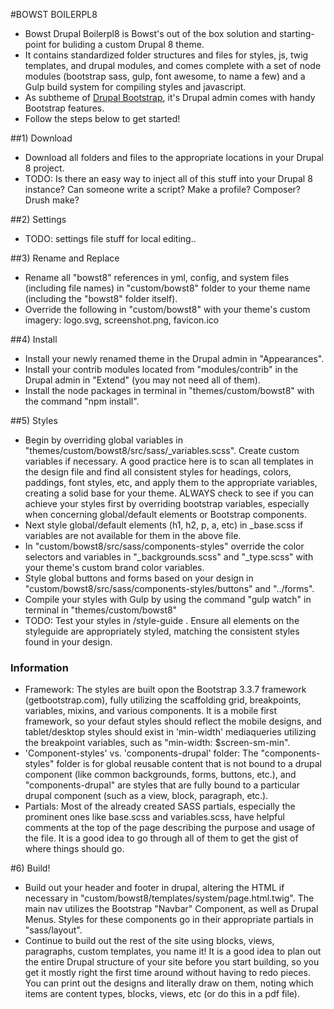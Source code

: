 #BOWST BOILERPL8

- Bowst Drupal Boilerpl8 is Bowst's out of the box solution and starting-point for buliding a custom Drupal 8 theme. 
- It contains standardized folder structures and files for styles, js, twig templates, and drupal modules, and comes complete with a set of node modules (bootstrap sass, gulp, font awesome, to name a few) and a Gulp build system for compiling styles and javascript.  
- As subtheme of [Drupal Bootstrap](https://www.drupal.org/project/bootstrap), it's Drupal admin comes with handy Bootstrap features.
- Follow the steps below to get started!


##1) Download

- Download all folders and files to the appropriate locations in your Drupal 8 project. 
- TODO: Is there an easy way to inject all of this stuff into your Drupal 8 instance?  Can someone write a script?  Make a profile?  Composer?  Drush make?

##2) Settings

- TODO: settings file stuff for local editing..

##3) Rename and Replace

- Rename all "bowst8" references in yml, config, and system files (including file names) in "custom/bowst8" folder to your theme name (including the "bowst8" folder itself).
- Override the following in "custom/bowst8" with your theme's custom imagery: logo.svg, screenshot.png, favicon.ico

##4) Install
- Install your newly renamed theme in the Drupal admin in "Appearances".
- Install your contrib modules located from "modules/contrib" in the Drupal admin in "Extend" (you may not need all of them).
- Install the node packages in terminal in "themes/custom/bowst8" with the command "npm install".

##5) Styles

- Begin by overriding global variables in "themes/custom/bowst8/src/sass/_variables.scss".  Create custom variables if necessary.  A good practice here is to scan all templates in the design file and find all consistent styles for headings, colors, paddings, font styles, etc, and apply them to the appropriate variables, creating a solid base for your theme.  ALWAYS check to see if you can achieve your styles first by overriding bootstrap variables, especially when concerning global/default elements or Bootstrap components.
- Next style global/default elements (h1, h2, p, a, etc) in _base.scss if variables are not available for them in the above file.
- In "custom/bowst8/src/sass/components-styles" override the color selectors and variables in "_backgrounds.scss" and "_type.scss" with your theme's custom brand color variables.
- Style global buttons and forms based on your design in "custom/bowst8/src/sass/components-styles/buttons" and "../forms".
- Compile your styles with Gulp by using the command "gulp watch" in terminal in "themes/custom/bowst8"
- TODO: Test your styles in /style-guide .  Ensure all elements on the styleguide are appropriately styled, matching the consistent styles found in your design.


### Information

- Framework: The styles are built opon the Bootstrap 3.3.7 framework (getbootstrap.com), fully utilizing the scaffolding grid, breakpoints, variables, mixins, and various components.  It is a mobile first framework, so your defaut styles should reflect the mobile designs, and tablet/desktop styles should exist in 'min-width' mediaqueries utilizing the breakpoint variables, such as "min-width: $screen-sm-min".
- 'Component-styles' vs. 'components-drupal' folder: The "components-styles" folder is for global reusable content that is not bound to a drupal component (like common backgrounds, forms, buttons, etc.), and "components-drupal" are styles that are fully bound to a particular drupal component (such as a view, block, paragraph, etc.).
- Partials: Most of the already created SASS partials, especially the prominent ones like base.scss and variables.scss, have helpful comments at the top of the page describing the purpose and usage of the file.  It is a good idea to go through all of them to get the gist of where things should go.

#6) Build!

- Build out your header and footer in drupal, altering the HTML if necessary in "custom/bowst8/templates/system/page.html.twig".  The main nav utilizes the Bootstrap "Navbar" Component, as well as Drupal Menus.  Styles for these components go in their appropriate partials in "sass/layout".
- Continue to build out the rest of the site using blocks, views, paragraphs, custom templates, you name it!  It is a good idea to plan out the entire Drupal structure of your site before you start building, so you get it mostly right the first time around without having to redo pieces.  You can print out the designs and literally draw on them, noting which items are content types, blocks, views, etc (or do this in a pdf file).
